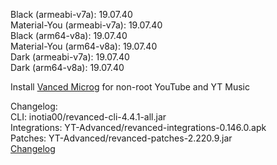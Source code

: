 Black (armeabi-v7a): 19.07.40  
Material-You (armeabi-v7a): 19.07.40  
Black (arm64-v8a): 19.07.40  
Material-You (arm64-v8a): 19.07.40  
Dark (armeabi-v7a): 19.07.40  
Dark (arm64-v8a): 19.07.40  

Install [Vanced Microg](https://github.com/inotia00/VancedMicroG/releases) for non-root YouTube and YT Music  

Changelog:  
CLI: inotia00/revanced-cli-4.4.1-all.jar  
Integrations: YT-Advanced/revanced-integrations-0.146.0.apk  
Patches: YT-Advanced/revanced-patches-2.220.9.jar  
[Changelog](https://github.com/YT-Advanced/ReX-patches/releases/tag/v2.220.9)  
